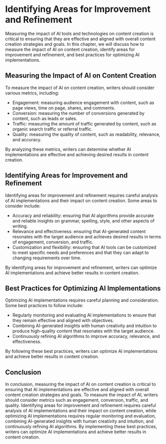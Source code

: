Identifying Areas for Improvement and Refinement
====================================================================================================

Measuring the impact of AI tools and technologies on content creation is critical to ensuring that they are effective and aligned with overall content creation strategies and goals. In this chapter, we will discuss how to measure the impact of AI on content creation, identify areas for improvement and refinement, and best practices for optimizing AI implementations.

Measuring the Impact of AI on Content Creation
----------------------------------------------

To measure the impact of AI on content creation, writers should consider various metrics, including:

* Engagement: measuring audience engagement with content, such as page views, time on page, shares, and comments.
* Conversion: measuring the number of conversions generated by content, such as leads or sales.
* Traffic: measuring the amount of traffic generated by content, such as organic search traffic or referral traffic.
* Quality: measuring the quality of content, such as readability, relevance, and accuracy.

By analyzing these metrics, writers can determine whether AI implementations are effective and achieving desired results in content creation.

Identifying Areas for Improvement and Refinement
------------------------------------------------

Identifying areas for improvement and refinement requires careful analysis of AI implementations and their impact on content creation. Some areas to consider include:

* Accuracy and reliability: ensuring that AI algorithms provide accurate and reliable insights on grammar, spelling, style, and other aspects of writing.
* Relevance and effectiveness: ensuring that AI-generated content resonates with the target audience and achieves desired results in terms of engagement, conversion, and traffic.
* Customization and flexibility: ensuring that AI tools can be customized to meet specific needs and preferences and that they can adapt to changing requirements over time.

By identifying areas for improvement and refinement, writers can optimize AI implementations and achieve better results in content creation.

Best Practices for Optimizing AI Implementations
------------------------------------------------

Optimizing AI implementations requires careful planning and consideration. Some best practices to follow include:

* Regularly monitoring and evaluating AI implementations to ensure that they remain effective and aligned with objectives.
* Combining AI-generated insights with human creativity and intuition to produce high-quality content that resonates with the target audience.
* Continuously refining AI algorithms to improve accuracy, relevance, and effectiveness.

By following these best practices, writers can optimize AI implementations and achieve better results in content creation.

Conclusion
----------

In conclusion, measuring the impact of AI on content creation is critical to ensuring that AI implementations are effective and aligned with overall content creation strategies and goals. To measure the impact of AI, writers should consider metrics such as engagement, conversion, traffic, and quality. Identifying areas for improvement and refinement requires careful analysis of AI implementations and their impact on content creation, while optimizing AI implementations requires regular monitoring and evaluation, combining AI-generated insights with human creativity and intuition, and continuously refining AI algorithms. By implementing these best practices, writers can optimize AI implementations and achieve better results in content creation.
